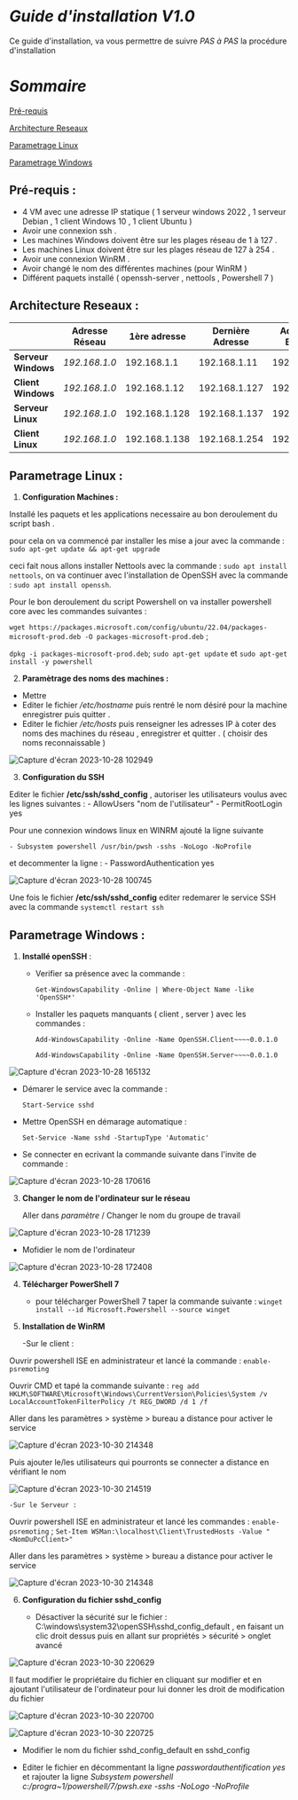 # _**Guide d'installation V1.0**_ 
Ce guide d'installation, va vous permettre de suivre _PAS à PAS_ la procédure d'installation 
    
# _**Sommaire**_

[Pré-requis](https://github.com/shagoi/TSSR-Projet2-Groupe_1-TheScriptingProject/blob/main/INSTALL.md#pr%C3%A9-requis-) 

[Architecture Reseaux](https://github.com/shagoi/TSSR-Projet2-Groupe_1-TheScriptingProject/blob/main/INSTALL.md#architecture-reseaux-) 

[Parametrage Linux](https://github.com/shagoi/TSSR-Projet2-Groupe_1-TheScriptingProject/blob/main/INSTALL.md#parametrage-linux-) 
 
[Parametrage Windows](https://github.com/shagoi/TSSR-Projet2-Groupe_1-TheScriptingProject/blob/main/INSTALL.md#parametrage-windows-) 


## Pré-requis :
- 4 VM avec une adresse IP statique ( 1 serveur windows 2022 , 1 serveur Debian , 1 client Windows 10 , 1 client Ubuntu )
- Avoir une connexion ssh .
- Les machines Windows doivent être sur les plages réseau de 1 à 127 .
- Les machines Linux doivent être sur les plages réseau de 127 à 254 .
- Avoir une connexion WinRM .
- Avoir changé le nom des différentes machines (pour WinRM )
- Différent paquets installé ( openssh-server , nettools , Powershell 7 )
  
## Architecture Reseaux :

||Adresse Réseau|1ère adresse|Dernière Adresse|Adresse de Broacast|Masque de sous réseau|
|---|---|---|---|---|---|
|**Serveur Windows**|_192.168.1.0_|192.168.1.1|192.168.1.11|192.168.1.255|_255.255.255.0_|
|**Client Windows**|_192.168.1.0_|192.168.1.12|192.168.1.127|192.168.1.255|_255.255.255.0_|
|**Serveur Linux**|_192.168.1.0_|192.168.1.128|192.168.1.137|192.168.1.255|_255.255.255.0_|
|**Client Linux**|_192.168.1.0_|192.168.1.138|192.168.1.254|192.168.1.255|_255.255.255.0_|


## Parametrage Linux :
1) **Configuration Machines :**
   
Installé les paquets et les applications necessaire au bon deroulement du script bash .

pour cela on va commencé par installer les mise a jour avec la commande : `sudo apt-get update && apt-get upgrade`

ceci fait nous allons installer Nettools avec la commande : `sudo apt install nettools`, on va continuer avec l'installation de OpenSSH avec la commande : `sudo apt install openssh`.

Pour le bon deroulement du script Powershell on va installer powershell core avec les commandes suivantes : 

`wget https://packages.microsoft.com/config/ubuntu/22.04/packages-microsoft-prod.deb -O packages-microsoft-prod.deb` ; 

`dpkg -i packages-microsoft-prod.deb`; `sudo apt-get update` et `sudo apt-get install -y powershell`


2) **Paramètrage des noms des machines :**

- Mettre
- Editer le fichier _/etc/hostname_ puis rentré le nom désiré pour la machine enregistrer puis quitter .
- Editer le fichier _/etc/hosts_ puis renseigner les adresses IP à coter des noms des machines du réseau , enregistrer et quitter .
 ( choisir des noms reconnaissable )

![Capture d'écran 2023-10-28 102949](https://github.com/shagoi/TSSR-Projet2-Groupe_1-TheScriptingProject/assets/144699498/32019fbc-3254-44be-aa9a-fa5b4cff94e8)

3) **Configuration du SSH**

Editer le fichier **/etc/ssh/sshd_config** , autoriser les utilisateurs voulus avec les lignes suivantes :
     - AllowUsers "nom de l'utilisateur"
     - PermitRootLogin yes

Pour une connexion windows linux en WINRM ajouté la ligne suivante

    - Subsystem powershell /usr/bin/pwsh -sshs -NoLogo -NoProfile

et decommenter la ligne :
    - PasswordAuthentication yes 

![Capture d'écran 2023-10-28 100745](https://github.com/shagoi/TSSR-Projet2-Groupe_1-TheScriptingProject/assets/144699498/8d88f9ba-b533-42c4-8b71-7f5472665a44)

Une fois le fichier **/etc/ssh/sshd_config** editer redemarer le service SSH avec la commande `systemctl restart ssh`

## Parametrage Windows :

1) **Installé openSSH** :

   - Verifier sa présence avec la commande :
     

      ``
     Get-WindowsCapability -Online | Where-Object Name -like 'OpenSSH*'
     ``

    - Installer les paquets manquants ( client , server ) avec les commandes :

      ``
      Add-WindowsCapability -Online -Name OpenSSH.Client~~~~0.0.1.0
      ``

      ``
      Add-WindowsCapability -Online -Name OpenSSH.Server~~~~0.0.1.0
      ``

![Capture d'écran 2023-10-28 165132](https://github.com/shagoi/TSSR-Projet2-Groupe_1-TheScriptingProject/assets/144699498/d0a2491c-88bb-40c6-8b3e-5c34709ab5aa)


- Démarer le service avec la commande :
    

    ``
    Start-Service sshd
    ``

    
- Mettre OpenSSH en démarage automatique :



    ``
    Set-Service -Name sshd -StartupType 'Automatic'
    ``
  
   
- Se connecter en ecrivant la commande suivante dans l'invite de commande :
   

![Capture d'écran 2023-10-28 170616](https://github.com/shagoi/TSSR-Projet2-Groupe_1-TheScriptingProject/assets/144699498/c46633ea-69d8-46d3-8517-43cee7ceb6a1)


3) **Changer le nom de l'ordinateur sur le réseau**

   Aller dans _paramètre_ / Changer le nom du groupe de travail 

   
![Capture d'écran 2023-10-28 171239](https://github.com/shagoi/TSSR-Projet2-Groupe_1-TheScriptingProject/assets/144699498/3ee01725-c615-4068-aff3-0cf143e0045c)



- Mofidier le nom de l'ordinateur 



![Capture d'écran 2023-10-28 172408](https://github.com/shagoi/TSSR-Projet2-Groupe_1-TheScriptingProject/assets/144699498/40f4b6e7-dc5c-4e98-99ef-8484d29a0f29)


4) **Télécharger PowerShell 7**

   - pour télécharger PowerShell 7 taper la commande suivante : `winget install --id Microsoft.Powershell --source winget`
   

5) **Installation de WinRM**

   -Sur le client :

  Ouvrir powershell ISE en administrateur et lancé la commande :  `enable-psremoting`

  Ouvrir CMD et tapé la commande suivante : `reg add HKLM\SOFTWARE\Microsoft\Windows\CurrentVersion\Policies\System /v LocalAccountTokenFilterPolicy /t REG_DWORD /d 1 /f`

  Aller dans les paramètres > système > bureau a distance pour activer le service

![Capture d'écran 2023-10-30 214348](https://github.com/shagoi/TSSR-Projet2-Groupe_1-TheScriptingProject/assets/144699498/60ba51dc-9f51-4fd9-822f-e5ad648945f9)

Puis ajouter le/les utilisateurs qui pourronts se connecter a distance en vérifiant le nom 

![Capture d'écran 2023-10-30 214519](https://github.com/shagoi/TSSR-Projet2-Groupe_1-TheScriptingProject/assets/144699498/b495ec03-ab29-44f5-82d0-58cf9b669ed7)

  
    -Sur le Serveur : 


Ouvrir powershell ISE en administrateur et lancé les commandes :  `enable-psremoting` ; `Set-Item WSMan:\localhost\Client\TrustedHosts -Value "<NomDuPcClient>"`


 Aller dans les paramètres > système > bureau a distance pour activer le service


![Capture d'écran 2023-10-30 214348](https://github.com/shagoi/TSSR-Projet2-Groupe_1-TheScriptingProject/assets/144699498/60ba51dc-9f51-4fd9-822f-e5ad648945f9)



6) **Configuration du fichier sshd_config**

   - Désactiver la sécurité sur le fichier : C:\windows\system32\openSSH\sshd_config_default , en faisant un clic droit dessus puis en allant sur propriétés > sécurité > onglet avancé


![Capture d'écran 2023-10-30 220629](https://github.com/shagoi/TSSR-Projet2-Groupe_1-TheScriptingProject/assets/144699498/9136fa5b-ea0e-4b70-adb5-eabd326aaefa)

Il faut modifier le propriétaire du fichier en cliquant sur modifier et en ajoutant l'utilisateur de l'ordinateur pour lui donner les droit de modification du fichier

![Capture d'écran 2023-10-30 220700](https://github.com/shagoi/TSSR-Projet2-Groupe_1-TheScriptingProject/assets/144699498/0226abd2-63d3-4aa0-986c-fb6d79417c40)


![Capture d'écran 2023-10-30 220725](https://github.com/shagoi/TSSR-Projet2-Groupe_1-TheScriptingProject/assets/144699498/69218e35-b9f7-493b-8f11-2cc2c36dbf58)

  
 - Modifier le nom du fichier sshd_config_default en sshd_config 
  
 - Editer le fichier en décommentant la ligne _passwordauthentification yes_ et rajouter la ligne _Subsystem powershell c:/progra~1/powershell/7/pwsh.exe -sshs -NoLogo -NoProfile_

